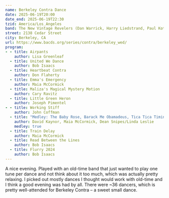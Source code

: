 ```yaml
---
name: Berkeley Contra Dance
date: 2025-06-19T20:00
date_end: 2025-06-19T22:30
tzid: America/Los_Angeles
band: The New Vintage Revelers (Dan Warrick, Harry Liedstrand, Paul Kotapish)
street: 2138 Cedar Street
city: Berkeley, CA
url: https://www.bacds.org/series/contra/berkeley_wed/
program:
- - title: Airpants
    author: Lisa Greenleaf
  - title: United We Dance
    author: Bob Isaacs
  - title: Heartbeat Contra
    author: Don Flaherty
  - title: Emma's Emergency
    author: Maia McCormick
  - title: Maliza's Magical Mystery Motion
    author: Cary Ravitz
  - title: Little Green Heron
    author: Joseph Pimentel
- - title: Working Stiff
    author: John Coffman
  - title: "Medley: The Baby Rose, Barack Me Obamadeus, Tica Tica Timing/Old Time Elixir #2"
    author: David Kaynor, Maia McCormick, Dean Snipes/Linda Leslie
    medley: true
  - title: Train Delay
    author: Maia McCormick
  - title: Read Between the Lines
    author: Bob Isaacs
  - title: Flurry 2024
    author: Bob Isaacs
--- 
```


A nice evening. Played with an old-time band that just wanted to play one tune per dance and not think about it too much, which was actually pretty relaxing. I picked out mostly dances I thought would work with old-time and I think a good evening was had by all. There were ~36 dancers, which is pretty well-attended for Berkeley Contra – a sweet small dance.